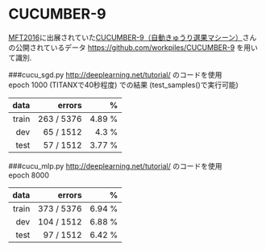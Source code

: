 # CUCUMBER-9

[MFT2016](http://makezine.jp/event/mft2016/)に出展されていた[CUCUMBER-9（自動きゅうり選果マシーン）](http://makezine.jp/event/makers2016/workpiles/)さんの公開されているデータ https://github.com/workpiles/CUCUMBER-9 を用いて識別.  

###cucu_sgd.py
http://deeplearning.net/tutorial/ のコードを使用  
epoch 1000 (TITANXで40秒程度) での結果 (test_samples()で実行可能)  

|data|errors|%|
|-----------:|------------:|------------:|
|train|263 / 5376|4.89 %|
|dev|65 / 1512|4.3 %|
|test|57 / 1512|3.77 %|

###cucu_mlp.py
http://deeplearning.net/tutorial/ のコードを使用  
epoch 8000  

|data|errors|%|
|-----------:|------------:|------------:|
|train|373 / 5376|6.94 %|
|dev|104 / 1512|6.88 %|
|test|97 / 1512|6.42 %|
